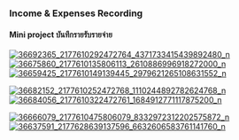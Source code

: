 ### Income & Expenses Recording
#### Mini project บันทึกรายรับรายจ่าย



<a href="https://postimg.cc/image/mk2ea9smj/" target="_blank"><img src="https://s25.postimg.cc/mk2ea9smj/36692365_2177610292472764_4371733415439892480_n.png" alt="36692365_2177610292472764_4371733415439892480_n"/></a>           <a href="https://postimg.cc/image/ai70g4ytn/" target="_blank"><img src="https://s25.postimg.cc/ai70g4ytn/36675860_2177610135806113_2610886996918272000_n.png" alt="36675860_2177610135806113_2610886996918272000_n"/></a>           <a href="https://postimg.cc/image/whdf39v2j/" target="_blank"><img src="https://s25.postimg.cc/whdf39v2j/36659425_2177610149139445_2979621265108631552_n.png" alt="36659425_2177610149139445_2979621265108631552_n"/></a>


<a href="https://postimg.cc/image/iaxo81rx7/" target="_blank"><img src="https://s25.postimg.cc/iaxo81rx7/36682152_2177610252472768_1110244892782624768_n.png" alt="36682152_2177610252472768_1110244892782624768_n"/></a>  <a href="https://postimg.cc/image/v2buek9ez/" target="_blank"><img src="https://s25.postimg.cc/v2buek9ez/36684056_2177610322472761_1684912771117875200_n.png" alt="36684056_2177610322472761_1684912771117875200_n"/></a>                          




<a href="https://postimg.cc/image/ripworm4r/" target="_blank"><img src="https://s25.postimg.cc/ripworm4r/36666079_2177610475806079_8332972312202575872_n.png" alt="36666079_2177610475806079_8332972312202575872_n"/></a>     <a href="https://postimg.cc/image/4u0pp6x17/" target="_blank"><img src="https://s25.postimg.cc/4u0pp6x17/36637591_2177628639137596_6632606583761141760_n.png" alt="36637591_2177628639137596_6632606583761141760_n"/></a>





